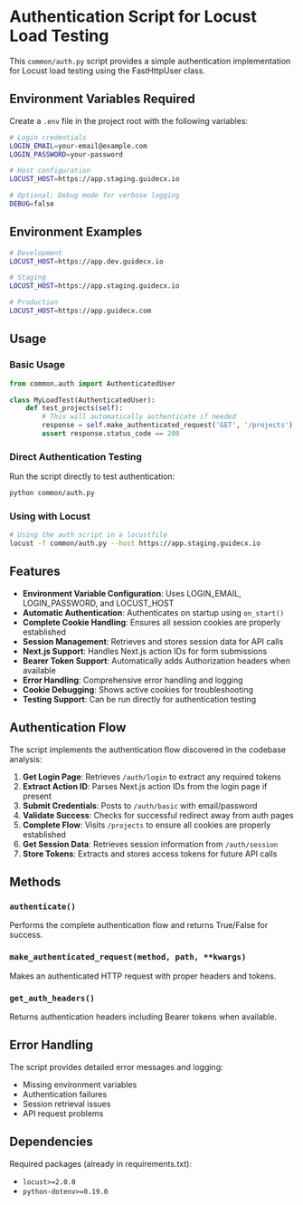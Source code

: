 # Authentication Script for Locust Load Testing

This `common/auth.py` script provides a simple authentication implementation for Locust load testing using the FastHttpUser class.

## Environment Variables Required

Create a `.env` file in the project root with the following variables:

```bash
# Login credentials
LOGIN_EMAIL=your-email@example.com
LOGIN_PASSWORD=your-password

# Host configuration  
LOCUST_HOST=https://app.staging.guidecx.io

# Optional: Debug mode for verbose logging
DEBUG=false
```

## Environment Examples

```bash
# Development
LOCUST_HOST=https://app.dev.guidecx.io

# Staging  
LOCUST_HOST=https://app.staging.guidecx.io

# Production
LOCUST_HOST=https://app.guidecx.com
```

## Usage

### Basic Usage

```python
from common.auth import AuthenticatedUser

class MyLoadTest(AuthenticatedUser):
    def test_projects(self):
        # This will automatically authenticate if needed
        response = self.make_authenticated_request('GET', '/projects')
        assert response.status_code == 200
```

### Direct Authentication Testing

Run the script directly to test authentication:

```bash
python common/auth.py
```

### Using with Locust

```bash
# Using the auth script in a locustfile
locust -f common/auth.py --host https://app.staging.guidecx.io
```

## Features

- **Environment Variable Configuration**: Uses LOGIN_EMAIL, LOGIN_PASSWORD, and LOCUST_HOST
- **Automatic Authentication**: Authenticates on startup using `on_start()` 
- **Complete Cookie Handling**: Ensures all session cookies are properly established
- **Session Management**: Retrieves and stores session data for API calls
- **Next.js Support**: Handles Next.js action IDs for form submissions
- **Bearer Token Support**: Automatically adds Authorization headers when available
- **Error Handling**: Comprehensive error handling and logging
- **Cookie Debugging**: Shows active cookies for troubleshooting
- **Testing Support**: Can be run directly for authentication testing

## Authentication Flow

The script implements the authentication flow discovered in the codebase analysis:

1. **Get Login Page**: Retrieves `/auth/login` to extract any required tokens
2. **Extract Action ID**: Parses Next.js action IDs from the login page if present
3. **Submit Credentials**: Posts to `/auth/basic` with email/password
4. **Validate Success**: Checks for successful redirect away from auth pages
5. **Complete Flow**: Visits `/projects` to ensure all cookies are properly established
6. **Get Session Data**: Retrieves session information from `/auth/session`
7. **Store Tokens**: Extracts and stores access tokens for future API calls

## Methods

### `authenticate()`
Performs the complete authentication flow and returns True/False for success.

### `make_authenticated_request(method, path, **kwargs)`
Makes an authenticated HTTP request with proper headers and tokens.

### `get_auth_headers()`
Returns authentication headers including Bearer tokens when available.

## Error Handling

The script provides detailed error messages and logging:
- Missing environment variables
- Authentication failures  
- Session retrieval issues
- API request problems

## Dependencies

Required packages (already in requirements.txt):
- `locust>=2.0.0`
- `python-dotenv>=0.19.0` 